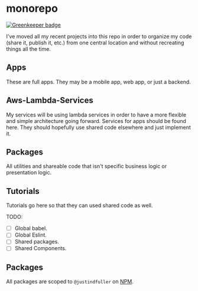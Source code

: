 # monorepo

[![Greenkeeper badge](https://badges.greenkeeper.io/JustinDFuller/monorepo.svg)](https://greenkeeper.io/)

I've moved all my recent projects into this repo in order to organize my code (share it, publish it, etc.) from one central location and without recreating things all the time.

## Apps

These are full apps. They may be a mobile app, web app, or just a backend.

## Aws-Lambda-Services

My services will be using lambda services in order to have a more flexible and simple architecture going forward. Services for apps should be found here. They should hopefully use shared code elsewhere and just implement it.

## Packages

All utilities and shareable code that isn't specific business logic or presentation logic.

## Tutorials

Tutorials go here so that they can used shared code as well.

TODO:

- [ ] Global babel.
- [ ] Global Eslint.
- [ ] Shared packages.
- [ ] Shared Components.

## Packages

All packages are scoped to `@justindfuller` on [NPM](https://www.npmjs.com/search?q=scope:justindfuller&page=1&ranking=optimal).